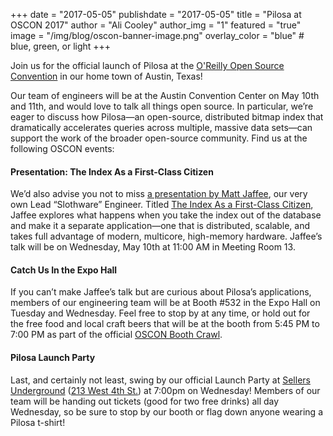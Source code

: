 +++
date = "2017-05-05"
publishdate = "2017-05-05"
title = "Pilosa at OSCON 2017"
author = "Ali Cooley"
author_img = "1"
featured = "true"
image = "/img/blog/oscon-banner-image.png"
overlay_color = "blue" # blue, green, or light
+++

Join us for the official launch of Pilosa at the [O'Reilly Open Source Convention](https://conferences.oreilly.com/oscon/oscon-tx) in our home town of Austin, Texas!

<!--more-->

Our team of engineers will be at the Austin Convention Center on May 10th and 11th, and would love to talk all things open source. In particular, we’re eager to discuss how Pilosa—an open-source, distributed bitmap index that dramatically accelerates queries across multiple, massive data sets—can support the work of the broader open-source community. Find us at the following OSCON events:

#### Presentation: The Index As a First-Class Citizen

We’d also advise you not to miss [a presentation by Matt Jaffee](/blog/oscon-2017-the-index-as-a-first-class-citizen/), our very own Lead “Slothware” Engineer. Titled [The Index As a First-Class Citizen](https://conferences.oreilly.com/oscon/oscon-tx/public/schedule/detail/60565), Jaffee explores  what happens when you take the index out of the database and make it a separate application—one that is distributed, scalable, and takes full advantage of modern, multicore, high-memory hardware. Jaffee’s talk will be on Wednesday, May 10th at 11:00 AM in Meeting Room 13.

#### Catch Us In the Expo Hall

If you can’t make Jaffee’s talk but are curious about Pilosa’s applications, members of our engineering team will be at Booth #532 in the Expo Hall on Tuesday and Wednesday. Feel free to stop by at any time, or hold out for the free food and local craft beers that will be at the booth from 5:45 PM to 7:00 PM as part of the official [OSCON Booth Crawl](https://conferences.oreilly.com/oscon/oscon-tx/public/schedule/detail/57853). 

#### Pilosa Launch Party

Last, and certainly not least, swing by our official Launch Party at [Sellers Underground](http://sellersaustin.com/) ([213 West 4th St.](https://www.google.com/maps/place/Sellers/@30.2664729,-97.747739,17z/)) at 7:00pm on Wednesday! Members of our team will be handing out tickets (good for two free drinks) all day Wednesday, so be sure to stop by our booth or flag down anyone wearing a Pilosa t-shirt!

